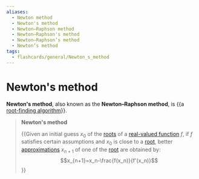 ```yaml
---
aliases:
  - Newton method
  - Newton's method
  - Newton–Raphson method
  - Newton–Raphson's method
  - Newton–Raphson’s method
  - Newton’s method
tags:
  - flashcards/general/Newton_s_method
---
```


# Newton's method

__Newton's method__, also known as the __Newton–Raphson method__, is {{a [root-finding algorithm](root-finding%20algorithms.md)}}. <!--SR:!2023-12-01,4,270-->

> __Newton's method__
>
> {{Given an initial guess $x_0$ of the [roots](zero%20of%20a%20function.md) of a [real-valued function](real-valued%20function.md) $f$, if $f$ satisfies certain assumptions and $x_0$ is close to a [root](zero%20of%20a%20function.md), better [approximations](approximation.md) $x_{n+1}$ of one of the [root](zero%20of%20a%20function.md) are obtained by:$$x_{n+1}=x_n-\frac{f(x_n)}{f'(x_n)}$$}} <!--SR:!2023-11-30,3,250-->
